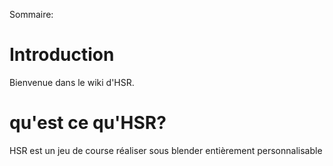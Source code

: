 Sommaire:


# Introduction #

Bienvenue dans le wiki d'HSR.


# qu'est ce qu'HSR? #

HSR est un jeu de course réaliser sous blender entièrement personnalisable
